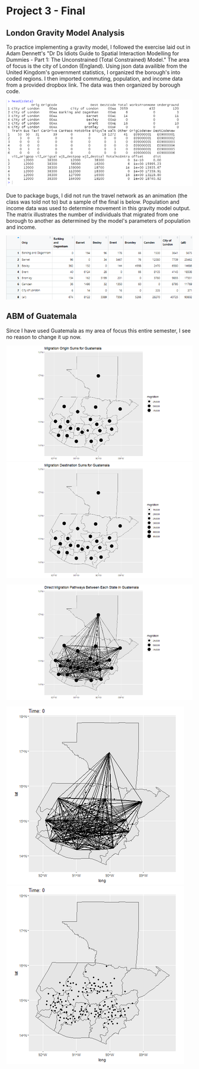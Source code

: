 # Project 3 - Final
  
## London Gravity Model Analysis

To practice implementing a gravity model, I followed the exercise laid out in Adam Dennett's "Dr Ds Idiots Guide to Spatial Interaction Modelling for Dummies - Part 1: The Unconstrained (Total Constrained) Model." The area of focus is the city of London (England). Using json data availible from the United Kingdom's government statistics, I organized the borough's into coded regions. I then imported commuting, population, and income data from a provided dropbox link. The data was then organized by borough code.

![](cdata_head.png)

Due to package bugs, I did not run the travel network as an animation (the class was told not to) but a sample of the final is below. Population and income data was used to determine movement in this gravity model output. The matrix illustrates the number of individuals that migrated from one borough to another as determined by the model's parameters of population and income.

![](london_matrix.png)

## ABM of Guatemala

Since I have used Guatemala as my area of focus this entire semester, I see no reason to change it up now.

![](origins.png)![](destinatinos.png)

![](od_lines.png)



![](abm.gif) ![](abm_nls.gif)
